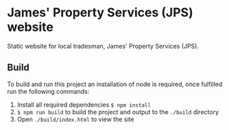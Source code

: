 # James' Property Services (JPS) website

Static website for local tradesman, James' Property Services (JPS).

## Build

To build and run this project an installation of node is required, once fulfilled run the following commands:

1.  Install all required dependencies ```$ npm install```
2.  ```$ npm run build``` to build the project and output to the ```./build``` directory
3.  Open ```./build/index.html``` to view the site
